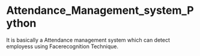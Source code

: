 # Attendance_Management_system_Python
It is basically a Attendance management system which can detect employess using Facerecognition Technique.
